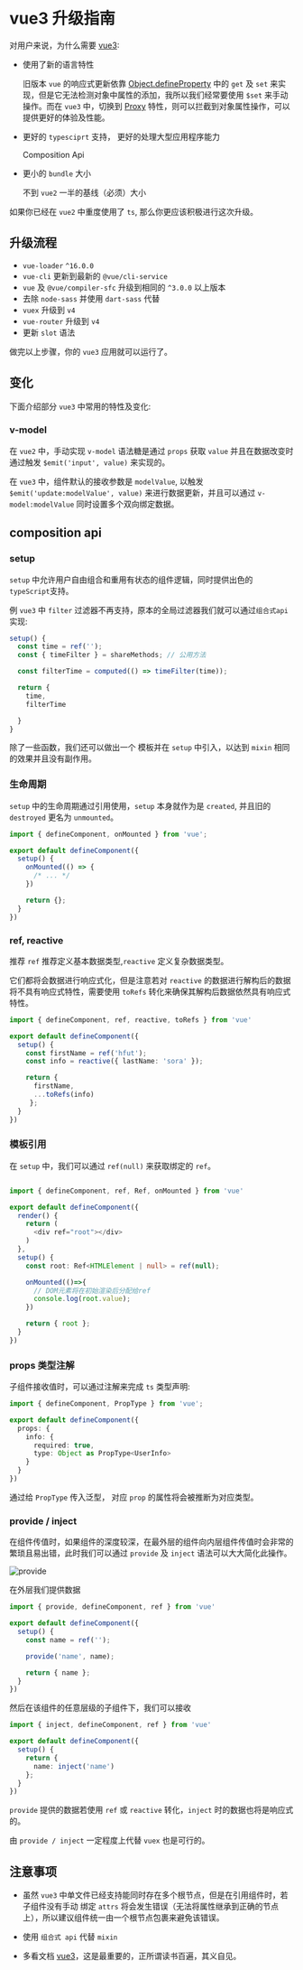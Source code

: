 # vue3 升级指南

对用户来说，为什么需要 [vue3](https://github.com/vuejs/vue-next):

- 使用了新的语言特性
  
  旧版本 `vue` 的响应式更新依靠 [Object.defineProperty](https://developer.mozilla.org/zh-CN/docs/Web/JavaScript/Reference/Global_Objects/Object/defineProperty) 中的 `get` 及 `set` 来实现，但是它无法检测对象中属性的添加，我所以我们经常要使用 `$set` 来手动操作。而在 `vue3` 中，切换到 [Proxy](https://developer.mozilla.org/zh-CN/docs/Web/JavaScript/Reference/Global_Objects/Proxy) 特性，则可以拦截到对象属性操作，可以提供更好的体验及性能。

- 更好的 `typesciprt` 支持， 更好的处理大型应用程序能力

  Composition Api

- 更小的 `bundle` 大小

  不到 `vue2` 一半的基线（必须）大小

如果你已经在 `vue2` 中重度使用了 `ts`, 那么你更应该积极进行这次升级。


## 升级流程

- `vue-loader` `^16.0.0`
- `vue-cli` 更新到最新的 `@vue/cli-service`
- `vue` 及 `@vue/compiler-sfc` 升级到相同的 `^3.0.0` 以上版本
- 去除 `node-sass` 并使用 `dart-sass` 代替
- `vuex` 升级到 `v4`
- `vue-router` 升级到 `v4`
- 更新 `slot` 语法

做完以上步骤，你的 `vue3` 应用就可以运行了。

## 变化

下面介绍部分 `vue3` 中常用的特性及变化:

### v-model

在 `vue2` 中，手动实现 `v-model` 语法糖是通过 `props` 获取 `value` 并且在数据改变时通过触发 `$emit('input', value)` 来实现的。

在 `vue3` 中，组件默认的接收参数是 `modelValue`, 以触发 `$emit('update:modelValue', value)` 来进行数据更新，并且可以通过 `v-model:modelValue` 同时设置多个双向绑定数据。

## composition api

### setup
`setup` 中允许用户自由组合和重用有状态的组件逻辑，同时提供出色的 `typeScript`支持。

例
`vue3` 中 `filter` 过滤器不再支持，原本的全局过滤器我们就可以通过`组合式api`实现:

```ts
setup() {
  const time = ref('');
  const { timeFilter } = shareMethods; // 公用方法

  const filterTime = computed(() => timeFilter(time));

  return {
    time,
    filterTime

  }
}
```
除了一些函数，我们还可以做出一个 模板并在 `setup` 中引入，以达到 `mixin` 相同的效果并且没有副作用。

### 生命周期

`setup` 中的生命周期通过引用使用，`setup` 本身就作为是 `created`, 并且旧的 `destroyed` 更名为 `unmounted`。

```ts
import { defineComponent, onMounted } from 'vue';

export default defineComponent({
  setup() {
    onMounted(() => {
      /* ... */
    })

    return {};
  }
})
```

### ref, reactive

推荐 `ref` 推荐定义基本数据类型,`reactive` 定义复杂数据类型。

它们都将会数据进行响应式化，但是注意若对 `reactive` 的数据进行解构后的数据将不具有响应式特性，需要使用 `toRefs` 转化来确保其解构后数据依然具有响应式特性。

```ts
import { defineComponent, ref, reactive, toRefs } from 'vue'

export default defineComponent({
  setup() {
    const firstName = ref('hfut');
    const info = reactive({ lastName: 'sora' });

    return { 
      firstName,
      ...toRefs(info)
     };
  }
})
```


### 模板引用

在 `setup` 中，我们可以通过 `ref(null)` 来获取绑定的 `ref`。

```ts

import { defineComponent, ref, Ref, onMounted } from 'vue'

export default defineComponent({
  render() {
    return (
      <div ref="root"></div>
    )
  },
  setup() {
    const root: Ref<HTMLElement | null> = ref(null);

    onMounted(()=>{
      // DOM元素将在初始渲染后分配给ref
      console.log(root.value);
    })

    return { root };
  }
})
```

### props 类型注解

子组件接收值时，可以通过注解来完成 `ts` 类型声明:

```ts
import { defineComponent, PropType } from 'vue';

export default defineComponent({
  props: {
    info: {
      required: true,
      type: Object as PropType<UserInfo>
    }
  }
})
```

通过给 `PropType` 传入泛型， 对应 `prop` 的属性将会被推断为对应类型。


### provide / inject

在组件传值时，如果组件的深度较深，在最外层的组件向内层组件传值时会非常的繁琐且易出错，此时我们可以通过 `provide` 及 `inject` 语法可以大大简化此操作。

![provide](./components_provide.png)

在外层我们提供数据

```ts
import { provide, defineComponent, ref } from 'vue'

export default defineComponent({
  setup() {
    const name = ref('');

    provide('name', name);

    return { name };
  }
})
```

然后在该组件的任意层级的子组件下，我们可以接收

```ts
import { inject, defineComponent, ref } from 'vue'

export default defineComponent({
  setup() {
    return { 
      name: inject('name') 
    };
  }
})
```

`provide` 提供的数据若使用 `ref` 或 `reactive` 转化，`inject` 时的数据也将是响应式的。

由 `provide / inject` 一定程度上代替 `vuex` 也是可行的。


## 注意事项

- 虽然 `vue3` 中单文件已经支持能同时存在多个根节点，但是在引用组件时，若子组件没有手动 绑定 `attrs` 将会发生错误（无法将属性继承到正确的节点上），所以建议组件统一由一个根节点包裹来避免该错误。

- 使用 `组合式 api` 代替 `mixin`

- 多看文档 [vue3](https://v3.cn.vuejs.org/)，这是最重要的，正所谓读书百遍，其义自见。